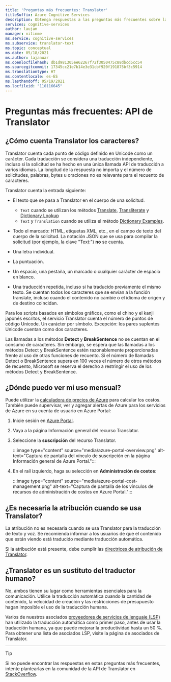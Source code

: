 ```yaml
---
title: 'Preguntas más frecuentes: Translator'
titleSuffix: Azure Cognitive Services
description: Obtenga respuestas a las preguntas más frecuentes sobre la API de Translator en Azure Cognitive Services.
services: cognitive-services
author: laujan
manager: nitinme
ms.service: cognitive-services
ms.subservice: translator-text
ms.topic: conceptual
ms.date: 05/18/2021
ms.author: lajanuar
ms.openlocfilehash: db1d981305ee62267f72f3050475c88dbcd5cc54
ms.sourcegitcommit: 17345cc21e7b14e3e31cbf920f191875bf3c5914
ms.translationtype: HT
ms.contentlocale: es-ES
ms.lasthandoff: 05/19/2021
ms.locfileid: "110116645"
---
```

# <a name="frequently-asked-questionstranslator-api"></a>Preguntas más frecuentes: API de Translator

## <a name="how-does-translator-count-characters"></a>¿Cómo cuenta Translator los caracteres?

Translator cuenta cada punto de código definido en Unicode como un carácter. Cada traducción se considera una traducción independiente, incluso si la solicitud se ha hecho en una única llamada API de traducción a varios idiomas. La longitud de la respuesta no importa y el número de solicitudes, palabras, bytes u oraciones no es relevante para el recuento de caracteres.

Translator cuenta la entrada siguiente:

* El texto que se pasa a Translator en el cuerpo de una solicitud.
  * `Text` cuando se utilizan los métodos [Translate](reference/v3-0-translate.md), [Transliterate](reference/v3-0-transliterate.md) y [Dictionary Lookup](reference/v3-0-dictionary-lookup.md)
  * `Text` y `Translation` cuando se utiliza el método [Dictionary Examples](reference/v3-0-dictionary-examples.md).

* Todo el marcado: HTML, etiquetas XML, etc., en el campo de texto del cuerpo de la solicitud. La notación JSON que se usa para compilar la solicitud (por ejemplo, la clave "Text:") **no** se cuenta.
* Una letra individual.
* La puntuación.
* Un espacio, una pestaña, un marcado o cualquier carácter de espacio en blanco.
* Una traducción repetida, incluso si ha traducido previamente el mismo texto. Se cuentan todos los caracteres que se envían a la función translate, incluso cuando el contenido no cambie o el idioma de origen y de destino coincidan.

Para los scripts basados en símbolos gráficos, como el chino y el kanji japonés escritos, el servicio Translator cuenta el número de puntos de código Unicode. Un carácter por símbolo. Excepción: los pares suplentes Unicode cuentan como dos caracteres.

Las llamadas a los métodos **Detect** y **BreakSentence** no se cuentan en el consumo de caracteres. Sin embargo, se espera que las llamadas a los métodos Detect y BreakSentence estén razonablemente proporcionadas frente al uso de otras funciones de recuento. Si el número de llamadas Detect o BreakSentence supera en 100 veces el número de otros métodos de recuento, Microsoft se reserva el derecho a restringir el uso de los métodos Detect y BreakSentence.

## <a name="where-can-i-see-my-monthly-usage"></a>¿Dónde puedo ver mi uso mensual?

Puede utilizar la [calculadora de precios de Azure](https://azure.microsoft.com/pricing/calculator/) para calcular los costos. También puede supervisar, ver y agregar alertas de Azure para los servicios de Azure en su cuenta de usuario en Azure Portal:

1. Inicie sesión en [Azure Portal](https://portal.azure.com).
1. Vaya a la página Información general del recurso Translator.
1. Seleccione la **suscripción** del recurso Translator.

    :::image type="content" source="media/azure-portal-overview.png" alt-text="Captura de pantalla del vínculo de suscripción en la página Información general de Azure Portal.":::

2. En el raíl izquierdo, haga su selección en **Administración de costos**:

    :::image type="content" source="media/azure-portal-cost-management.png" alt-text="Captura de pantalla de los vínculos de recursos de administración de costos en Azure Portal.":::

## <a name="is-attribution-required-when-using-translator"></a>¿Es necesaria la atribución cuando se usa Translator?

La atribución no es necesaria cuando se usa Translator para la traducción de texto y voz. Se recomienda informar a los usuarios de que el contenido que están viendo está traducido mediante traducción automática.

Si la atribución está presente, debe cumplir las [directrices de atribución de Translator](https://www.microsoft.com/translator/business/attribution/).

## <a name="is-translator-a-replacement-for-human-translator"></a>¿Translator es un sustituto del traductor humano?

No, ambos tienen su lugar como herramientas esenciales para la comunicación. Utilice la traducción automática cuando la cantidad de contenido, la velocidad de creación y las restricciones de presupuesto hagan imposible el uso de la traducción humana.

Varios de nuestros asociados [proveedores de servicios de lenguaje (LSP)](https://www.microsoft.com/translator/business/partners/) han utilizado la traducción automática como primer paso, antes de usar la traducción humana, ya que puede mejorar la productividad hasta un 50 %. Para obtener una lista de asociados LSP, visite la página de asociados de Translator.

---
> [!TIP]
> Si no puede encontrar las respuestas en estas preguntas más frecuentes, intente plantearlas en la comunidad de la API de Translator en [StackOverflow](https://stackoverflow.com/search?q=%5Bmicrosoft-cognitive%5D+or+%5Bmicrosoft-cognitive%5D+translator&s=34bf0ce2-b6b3-4355-86a6-d45a1121fe27).